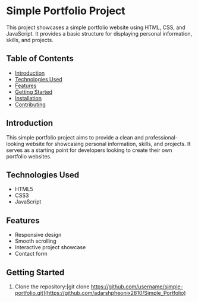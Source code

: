 # Simple Portfolio Project

This project showcases a simple portfolio website using HTML, CSS, and JavaScript. It provides a basic structure for displaying personal information, skills, and projects.

## Table of Contents

- [Introduction](#introduction)
- [Technologies Used](#technologies-used)
- [Features](#features)
- [Getting Started](#getting-started)
- [Installation](#installation)
- [Contributing](#contributing)

## Introduction

This simple portfolio project aims to provide a clean and professional-looking website for showcasing personal information, skills, and projects. It serves as a starting point for developers looking to create their own portfolio websites.

## Technologies Used

- HTML5
- CSS3
- JavaScript

## Features

- Responsive design
- Smooth scrolling
- Interactive project showcase
- Contact form

## Getting Started

1. Clone the repository:[git clone https://github.com/username/simple-portfolio.git](https://github.com/adarshpheonix2810/Simple_Portfolio)
